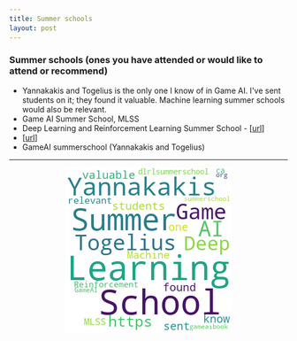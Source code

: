```yaml
---
title: Summer schools 
layout: post
---
```


### Summer schools (ones you have attended or would like to attend or recommend)

* Yannakakis and Togelius is the only one I know of in Game AI.  I've sent students on it; they found it valuable.  Machine learning summer schools would also be relevant.
* Game AI Summer School, MLSS
* Deep Learning and Reinforcement Learning Summer School - [<a href='https://dlrlsummerschool.ca'>url</a>]
* [<A href='https://school.gameaibook.org/'>url</a>]
* GameAI summerschool (Yannakakis and Togelius)

<hr><center><img src='assets/png/q17-wordcloud.png' /></center>